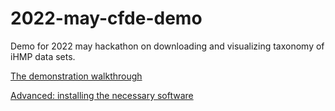 # 2022-may-cfde-demo

Demo for 2022 may hackathon on downloading and visualizing taxonomy of
iHMP data sets.

[The demonstration walkthrough](DEMO.md)

[Advanced: installing the necessary software](INSTALL.md)
